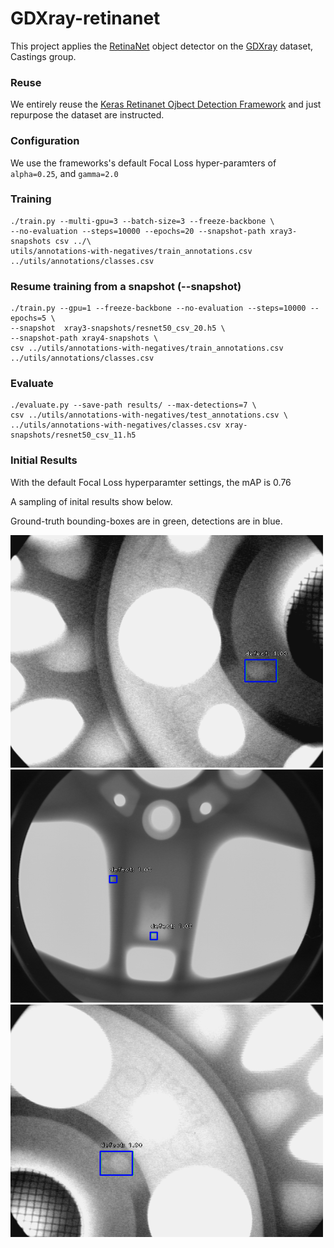 # GDXray-retinanet

This project applies the [RetinaNet](https://arxiv.org/abs/1708.02002) object detector on the [GDXray](http://dmery.ing.puc.cl/index.php/material/gdxray/) dataset, Castings group.

### Reuse
We entirely reuse the [Keras Retinanet Ojbect Detection Framework](https://github.com/fizyr/keras-retinanet) and just repurpose the dataset are instructed.  

### Configuration
We use the frameworks's default Focal Loss hyper-paramters of `alpha=0.25`, and `gamma=2.0`

### Training

```
./train.py --multi-gpu=3 --batch-size=3 --freeze-backbone \
--no-evaluation --steps=10000 --epochs=20 --snapshot-path xray3-snapshots csv ../\
utils/annotations-with-negatives/train_annotations.csv ../utils/annotations/classes.csv
```

### Resume training from a snapshot (--snapshot)
```
./train.py --gpu=1 --freeze-backbone --no-evaluation --steps=10000 --epochs=5 \
--snapshot  xray3-snapshots/resnet50_csv_20.h5 \
--snapshot-path xray4-snapshots \
csv ../utils/annotations-with-negatives/train_annotations.csv ../utils/annotations/classes.csv
```

### Evaluate
```
./evaluate.py --save-path results/ --max-detections=7 \
csv ../utils/annotations-with-negatives/test_annotations.csv \
../utils/annotations-with-negatives/classes.csv xray-snapshots/resnet50_csv_11.h5
```

### Initial Results
With the default Focal Loss hyperparamter settings, the mAP is 0.76

A sampling of inital results show below. 

Ground-truth bounding-boxes are in green, detections are in blue.

 <img src="keras_retinanet/bin/results/1000.png" alt="Logo Title Text 1" width="500px"/>
 <img src="keras_retinanet/bin/results/1001.png" alt="Logo Title Text 1" width="500px"/>
 <img src="keras_retinanet/bin/results/1002.png" alt="Logo Title Text 1" width="500px"/>


